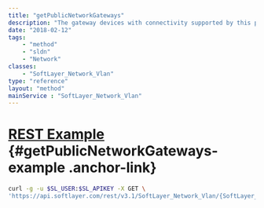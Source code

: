 ```yaml
---
title: "getPublicNetworkGateways"
description: "The gateway devices with connectivity supported by this public VLAN."
date: "2018-02-12"
tags:
    - "method"
    - "sldn"
    - "Network"
classes:
    - "SoftLayer_Network_Vlan"
type: "reference"
layout: "method"
mainService : "SoftLayer_Network_Vlan"
---
```


# [REST Example](#getPublicNetworkGateways-example) <a href="/article/rest/"><i class="fas fa-question"></i></a> {#getPublicNetworkGateways-example .anchor-link} 
```bash
curl -g -u $SL_USER:$SL_APIKEY -X GET \
'https://api.softlayer.com/rest/v3.1/SoftLayer_Network_Vlan/{SoftLayer_Network_VlanID}/getPublicNetworkGateways'
```
